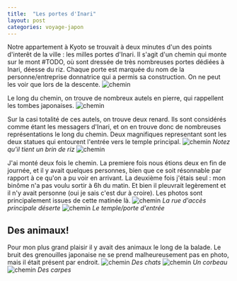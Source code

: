 ```yaml
---
title:  "Les portes d'Inari"
layout: post
categories: voyage-japon
---
```



Notre appartement à Kyoto se trouvait à deux minutes d'un des points d'interêt de la ville : les milles portes d'Inari. Il s'agit d'un chemin qui monte sur le mont #TODO, où sont dressée de très nombreuses portes dédiées à Inari, déesse du riz. Chaque porte est marquée du nom de la personne/entreprise donnatrice qui a permis sa construction. On ne peut les voir que lors de la descente.
![chemin](/assets/images/voyage-japon/inari-portes.jpg)

Le long du chemin, on trouve de nombreux autels en pierre, qui rappellent les tombes japonaises.
![chemin](/assets/images/voyage-japon/inari-typique.jpg)

Sur la casi totalité de ces autels, on trouve deux renard. Ils sont considérés comme étant les messagers d'Inari, et on en trouve donc de nombreuses représentations le long du chemin. Deux magnifiques representant sont les deux statues qui entourent l'entrée vers le temple principal. 
![chemin](/assets/images/voyage-japon/inari-renard-1.jpg)
*Notez qu'il tient un brin de riz*
![chemin](/assets/images/voyage-japon/inari-renard-2.jpg)

J'ai monté deux fois le chemin. La premiere fois nous étions deux en fin de journée, et il y avait quelques personnes, bien que ce soit résonnable par rapport à ce qu'on a pu voir en arrivant. La deuxième fois j'étais seul : mon binôme n'a pas voulu sortir à 6h du matin. Et bien il pleuvrait legèrement et il n'y avait personne (oui je sais c'est dur à croire). Les photos sont principalement issues de cette matinée là.
![chemin](/assets/images/voyage-japon/inari-place-deserte.jpg)
*La rue d'accès principale déserte*
![chemin](/assets/images/voyage-japon/inari-temple.jpg)
*Le temple/porte d'entrée*

## Des animaux!

Pour mon plus grand plaisir il y avait des animaux le long de la balade. Le bruit des grenouilles japonaise ne se prend malheureusement pas en photo, mais il était présent par endroit.
![chemin](/assets/images/voyage-japon/inari-chat.jpg)
*Des chats*
![chemin](/assets/images/voyage-japon/inari-corbeau.jpg)
*Un corbeau*
![chemin](/assets/images/voyage-japon/inari-poisson.jpg)
*Des carpes*


